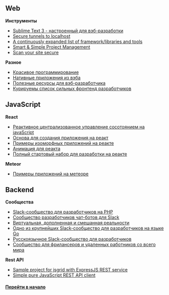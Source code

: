 
## Web

**Инструменты**

* [Sublime Text 3 - настроенный для вэб-разработки](./../archive/ide)
* [Secure tunnels to localhost](https://ngrok.com/) 
* [A continuously expanded list of framework/libraries and tools](https://github.com/moklick/frontend-stuff#table-of-contents)
* [Smart & Simple Project Management](https://waffle.io/)
* [Scan your site secure](https://observatory.mozilla.org)

**Разное**

* [Красивое программирование](http://beautifulprogramming.com)
* [Нативные приложения из вэба](https://www.npmjs.com/package/nativefier)
* [Полезные ресурсы для вэб-разработчика](https://github.com/dmytroyarmak/frontend-dev-resources)
* [Курируемы список сильных фронтенд разработчиков](https://github.com/talgautb/frontenders)

## JavaScript

**React**

* [Реактивное централизованное управление сосотоянием на javaScript](https://github.com/luisvinicius167/riotux) 
* [Основа для создания приложения на реакт](https://github.com/facebookincubator/create-react-app)
* [Примеры изоморфных приложений на реакте](https://react.rocks/tag/Isomorphic)
* [Анимация для реакта](http://twitter-fabric.github.io/velocity-react/)
* [Полный стартовый набор для разработки на реакте](https://cox-auto-kc.github.io/fusion-starter/)

**Meteor**

* [Примеры приложений на метеоре](https://www.meteor.com/showcase)

## Backend

**Сообщества**
* [Slack-сообщество для разработчиков на PHP](https://phpchat.co/)
* [Сообщество разработчиков чат-ботов для Slack](http://dev4slack.xoxco.com/)
* [Виртуальная, дополненная и смешанная реальности](https://notiontheory.typeform.com/to/QzZmAD)
* [Одно из крупнейших Slack-сообщество для разработчиков на языке Go](https://gophersinvite.herokuapp.com/)
* [Русскоязычное Slack-сообщество для разработчиков](https://rusdevs.herokuapp.com/)
* [Сообщество для фрилансеров и удаленных работников со всего мира](https://join.nomadlist.com/)

**Rest API**

* [Sample project for jsgrid with ExpressJS REST service](https://github.com/tabalinas/jsgrid-express)
* [Simple pure JavaScript REST API client](https://github.com/Amareis/another-rest-client)




#### [Перейти в начало](./../../software-development/README.md)